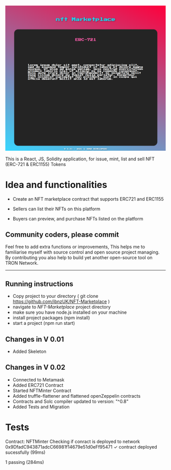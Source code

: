 ![Preview](src/assets/screenshot.png)




This is a React, JS, Solidity application, for issue, mint, list and sell NFT (ERC-721 & ERC1155) Tokens 


# Idea and functionalities 

- Create an NFT marketplace contract that supports ERC721 and ERC1155

- Sellers can list their NFTs on this platform

- Buyers can preview, and purchase NFTs listed on the platform


## Community coders, please commit

Feel free to add extra functions or improvements, This helps me to familiarise myself with source control and open source project managing. By contributing you also help to build yet another open-source tool on TRON Network. 

-----





## Running instructions

- Copy project to your directory ( git clone https://github.com/ibnzUK/NFT-Marketplace )
- navigate to _NFT-Marketplace_ project directory
- make sure you have node.js installed on your machine
- install project packages (npm install)
- start a project (npm run start)





## Changes in V 0.01

- Added Skeleton

## Changes in V 0.02

- Connected to Metamask
- Added ERC721 Contract
- Started NFTMinter Contract
- Added truffle-flattener and flattened openZeppelin contracts
- Contracts and Solc compiler updated to version: "^0.8" 
- Added Tests and Migration 

# Tests


  Contract: NFTMinter
    Checking if conract is deployed to network
0x9DfadC943871adcC66981f14679e51d0eFf95471
      ✓ contract deployed sucessfully (99ms)


  1 passing (284ms)







